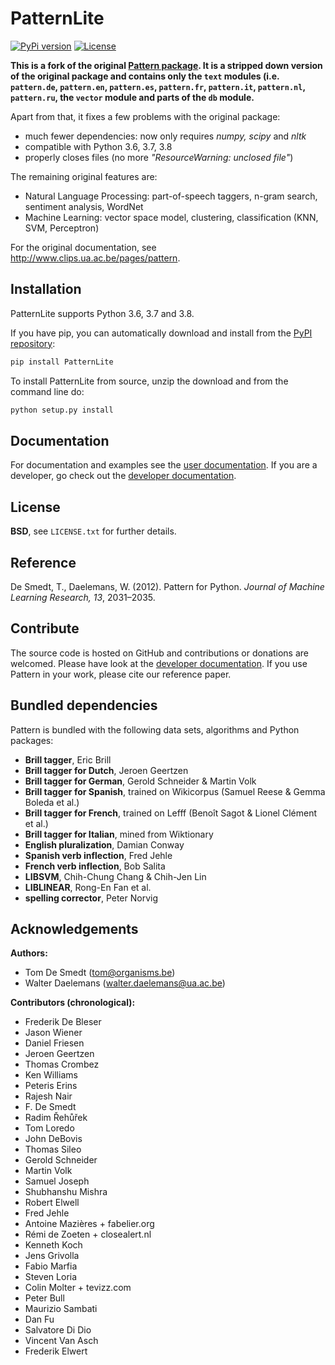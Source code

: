 PatternLite
===========

[![PyPi version](http://img.shields.io/pypi/v/PatternLite.svg?style=flat)](https://pypi.org/project/PatternLite/)
[![License](https://img.shields.io/badge/License-BSD%203--Clause-green.svg?style=flat)](https://github.com/WZBSocialScienceCenter/PatternLite/blob/master/LICENSE.txt)


**This is a fork of the original [Pattern package](https://github.com/clips/pattern). It is a stripped down version of the original package and contains only the `text` modules (i.e. `pattern.de`, `pattern.en`, `pattern.es`, `pattern.fr`, `pattern.it`, `pattern.nl`, `pattern.ru`, the `vector` module and parts of the `db` module.**

Apart from that, it fixes a few problems with the original package: 

 * much fewer dependencies: now only requires *numpy, scipy* and *nltk*
 * compatible with Python 3.6, 3.7, 3.8
 * properly closes files (no more *"ResourceWarning: unclosed file"*)

The remaining original features are:

 * Natural Language Processing: part-of-speech taggers, n-gram search, sentiment analysis, WordNet
 * Machine Learning: vector space model, clustering, classification (KNN, SVM, Perceptron)

For the original documentation, see <http://www.clips.ua.ac.be/pages/pattern>.

Installation
------------

PatternLite supports Python 3.6, 3.7 and 3.8.

If you have pip, you can automatically download and install from the [PyPI repository](https://pypi.org/project/PatternLite/):

```bash
pip install PatternLite
```

To install PatternLite from source, unzip the download and from the command line do:

```bash
python setup.py install
```


Documentation
-------------

For documentation and examples see the [user documentation](http://www.clips.ua.ac.be/pages/pattern). If you are a developer, go check out the [developer documentation](http://www.clips.ua.ac.be/pages/pattern-dev).

License
-------

**BSD**, see `LICENSE.txt` for further details.

Reference
---------

De Smedt, T., Daelemans, W. (2012). Pattern for Python. *Journal of Machine Learning Research, 13*, 2031–2035.

Contribute
----------

The source code is hosted on GitHub and contributions or donations are welcomed. Please have look at the [developer documentation](http://www.clips.ua.ac.be/pages/pattern-dev). If you use Pattern in your work, please cite our reference paper.

Bundled dependencies
--------------------

Pattern is bundled with the following data sets, algorithms and Python packages:

- **Brill tagger**, Eric Brill
- **Brill tagger for Dutch**, Jeroen Geertzen
- **Brill tagger for German**, Gerold Schneider & Martin Volk
- **Brill tagger for Spanish**, trained on Wikicorpus (Samuel Reese & Gemma Boleda et al.)
- **Brill tagger for French**, trained on Lefff (Benoît Sagot & Lionel Clément et al.)
- **Brill tagger for Italian**, mined from Wiktionary
- **English pluralization**, Damian Conway
- **Spanish verb inflection**, Fred Jehle
- **French verb inflection**, Bob Salita
- **LIBSVM**, Chih-Chung Chang & Chih-Jen Lin
- **LIBLINEAR**, Rong-En Fan et al.
- **spelling corrector**, Peter Norvig

Acknowledgements
----------------

**Authors:**

- Tom De Smedt (tom@organisms.be)
- Walter Daelemans (walter.daelemans@ua.ac.be)

**Contributors (chronological):**

- Frederik De Bleser
- Jason Wiener
- Daniel Friesen
- Jeroen Geertzen
- Thomas Crombez
- Ken Williams
- Peteris Erins
- Rajesh Nair
- F. De Smedt
- Radim Řehůřek
- Tom Loredo
- John DeBovis
- Thomas Sileo
- Gerold Schneider
- Martin Volk
- Samuel Joseph
- Shubhanshu Mishra
- Robert Elwell
- Fred Jehle
- Antoine Mazières + fabelier.org
- Rémi de Zoeten + closealert.nl
- Kenneth Koch
- Jens Grivolla
- Fabio Marfia
- Steven Loria
- Colin Molter + tevizz.com
- Peter Bull
- Maurizio Sambati
- Dan Fu
- Salvatore Di Dio
- Vincent Van Asch
- Frederik Elwert
